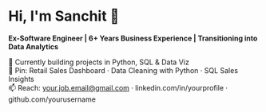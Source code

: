 # Hi, I'm Sanchit 👋
**Ex-Software Engineer | 6+ Years Business Experience | Transitioning into Data Analytics**

🔭 Currently building projects in Python, SQL & Data Viz  
📂 Pin: Retail Sales Dashboard · Data Cleaning with Python · SQL Sales Insights  
📫 Reach: your.job.email@gmail.com · linkedin.com/in/yourprofile · github.com/yourusername
